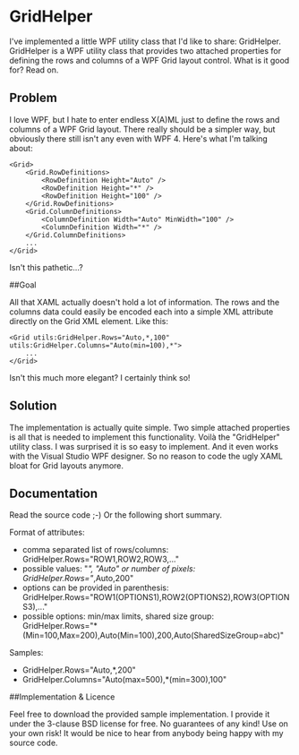 # GridHelper

I've implemented a little WPF utility class that I'd like to share: GridHelper. GridHelper is a WPF utility class that provides two attached properties for defining the rows and columns of a WPF Grid layout control. What is it good for? Read on.


## Problem

I love WPF, but I hate to enter endless X(A)ML just to define the rows and columns of a WPF Grid layout. There really should be a simpler way, but obviously there still isn't any even with WPF 4. Here's what I'm talking about:

```XAML
<Grid>
    <Grid.RowDefinitions>
        <RowDefinition Height="Auto" />
        <RowDefinition Height="*" />
        <RowDefinition Height="100" />
    </Grid.RowDefinitions>
    <Grid.ColumnDefinitions>
        <ColumnDefinition Width="Auto" MinWidth="100" />
        <ColumnDefinition Width="*" />
    </Grid.ColumnDefinitions>
    ...
</Grid>
```

Isn't this pathetic...?


##Goal

All that XAML actually doesn't hold a lot of information. The rows and the columns data could easily be encoded each into a simple XML attribute directly on the Grid XML element. Like this:

```XAML
<Grid utils:GridHelper.Rows="Auto,*,100" utils:GridHelper.Columns="Auto(min=100),*">
    ...
</Grid>
```

Isn't this much more elegant? I certainly think so!


## Solution

The implementation is actually quite simple. Two simple attached properties is all that is needed to implement this functionality. Voilà the "GridHelper" utility class. I was surprised it is so easy to implement. And it even works with the Visual Studio WPF designer. So no reason to code the ugly XAML bloat for Grid layouts anymore.


## Documentation

Read the source code ;-) Or the following short summary.

Format of attributes:

* comma separated list of rows/columns: GridHelper.Rows="ROW1,ROW2,ROW3,..."
* possible values: "*", "Auto" or number of pixels: GridHelper.Rows="*,Auto,200"
* options can be provided in parenthesis: GridHelper.Rows="ROW1(OPTIONS1),ROW2(OPTIONS2),ROW3(OPTIONS3),..."
* possible options: min/max limits, shared size group: GridHelper.Rows="*(Min=100,Max=200),Auto(Min=100),200,Auto(SharedSizeGroup=abc)"

Samples:

* GridHelper.Rows="Auto,*,200"
* GridHelper.Columns="Auto(max=500),*(min=300),100"


##Implementation & Licence

Feel free to download the provided sample implementation. I provide it under the 3-clause BSD license for free. No guarantees of any kind! Use on your own risk! It would be nice to hear from anybody being happy with my source code.
